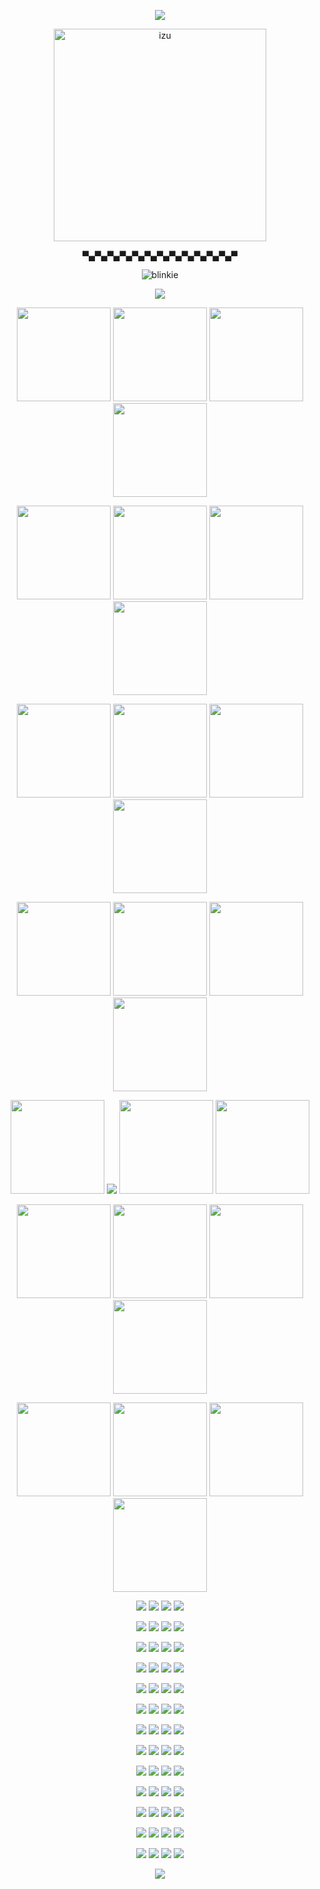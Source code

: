 <p align="center">
    <img width="" src="https://images-wixmp-ed30a86b8c4ca887773594c2.wixmp.com/f/9c3e2b5f-fd8a-4fab-9442-21db53a8af6b/d6ekdb0-e41eb85f-0870-4987-9a58-cc438907a0d0.png?token=eyJ0eXAiOiJKV1QiLCJhbGciOiJIUzI1NiJ9.eyJzdWIiOiJ1cm46YXBwOjdlMGQxODg5ODIyNjQzNzNhNWYwZDQxNWVhMGQyNmUwIiwiaXNzIjoidXJuOmFwcDo3ZTBkMTg4OTgyMjY0MzczYTVmMGQ0MTVlYTBkMjZlMCIsIm9iaiI6W1t7InBhdGgiOiJcL2ZcLzljM2UyYjVmLWZkOGEtNGZhYi05NDQyLTIxZGI1M2E4YWY2YlwvZDZla2RiMC1lNDFlYjg1Zi0wODcwLTQ5ODctOWE1OC1jYzQzODkwN2EwZDAucG5nIn1dXSwiYXVkIjpbInVybjpzZXJ2aWNlOmZpbGUuZG93bmxvYWQiXX0.l5jyaU5sDUd1oIe0GFwmcGtdJ-o3qldjRejYLUIYY1M">
</p>
<p align="center">
    <img width="340" src="https://images-wixmp-ed30a86b8c4ca887773594c2.wixmp.com/f/71fbb00b-be92-4757-8791-0aaae3cc055d/deg64ph-f155d651-3b00-41e2-94c1-778c30fe4e84.png?token=eyJ0eXAiOiJKV1QiLCJhbGciOiJIUzI1NiJ9.eyJzdWIiOiJ1cm46YXBwOjdlMGQxODg5ODIyNjQzNzNhNWYwZDQxNWVhMGQyNmUwIiwiaXNzIjoidXJuOmFwcDo3ZTBkMTg4OTgyMjY0MzczYTVmMGQ0MTVlYTBkMjZlMCIsIm9iaiI6W1t7InBhdGgiOiJcL2ZcLzcxZmJiMDBiLWJlOTItNDc1Ny04NzkxLTBhYWFlM2NjMDU1ZFwvZGVnNjRwaC1mMTU1ZDY1MS0zYjAwLTQxZTItOTRjMS03NzhjMzBmZTRlODQucG5nIn1dXSwiYXVkIjpbInVybjpzZXJ2aWNlOmZpbGUuZG93bmxvYWQiXX0.cenibuaHcnEn1QyqGCKR84BPrfkkSe-2Hr8Ylll-PYk" alt="izu">
</p>
<p align="center">
 ▀▄▀▄▀▄▀▄▀▄▀▄▀▄▀▄▀▄▀▄▀▄▀▄▀
 </p>
<p align="center">
    <img width="" src="https://images-wixmp-ed30a86b8c4ca887773594c2.wixmp.com/f/65c61b78-1886-4f6e-bf9d-c1e26cdde70a/dd9wyyd-cbad0978-c2ea-4f57-8eb9-9e3e4472ad6d.gif?token=eyJ0eXAiOiJKV1QiLCJhbGciOiJIUzI1NiJ9.eyJzdWIiOiJ1cm46YXBwOjdlMGQxODg5ODIyNjQzNzNhNWYwZDQxNWVhMGQyNmUwIiwiaXNzIjoidXJuOmFwcDo3ZTBkMTg4OTgyMjY0MzczYTVmMGQ0MTVlYTBkMjZlMCIsIm9iaiI6W1t7InBhdGgiOiJcL2ZcLzY1YzYxYjc4LTE4ODYtNGY2ZS1iZjlkLWMxZTI2Y2RkZTcwYVwvZGQ5d3l5ZC1jYmFkMDk3OC1jMmVhLTRmNTctOGViOS05ZTNlNDQ3MmFkNmQuZ2lmIn1dXSwiYXVkIjpbInVybjpzZXJ2aWNlOmZpbGUuZG93bmxvYWQiXX0.VXv0d1e0uRUfuZ0G2p5e-kV4TzasuQvAqr9vMHkrhOc" alt="blinkie">
</p>
<p align="center">
    <img width="" src="https://images-wixmp-ed30a86b8c4ca887773594c2.wixmp.com/f/453a0a7f-bdb5-4f8e-8c33-65eadea41b0b/dbhkko7-01ce5f4a-1231-4ea4-a2b4-1bcfb77c84ac.gif?token=eyJ0eXAiOiJKV1QiLCJhbGciOiJIUzI1NiJ9.eyJpc3MiOiJ1cm46YXBwOjdlMGQxODg5ODIyNjQzNzNhNWYwZDQxNWVhMGQyNmUwIiwic3ViIjoidXJuOmFwcDo3ZTBkMTg4OTgyMjY0MzczYTVmMGQ0MTVlYTBkMjZlMCIsImF1ZCI6WyJ1cm46c2VydmljZTpmaWxlLmRvd25sb2FkIl0sIm9iaiI6W1t7InBhdGgiOiIvZi80NTNhMGE3Zi1iZGI1LTRmOGUtOGMzMy02NWVhZGVhNDFiMGIvZGJoa2tvNy0wMWNlNWY0YS0xMjMxLTRlYTQtYTJiNC0xYmNmYjc3Yzg0YWMuZ2lmIn1dXX0.h8s_BbobvUVLDxtHsXGcDmLPBaPR3QQcNhmETPJqJqI">
</p>
<p align="center">
<img width="150" src="https://external-media.spacehey.net/media/sp9jZmMOHpU_lPbYtKg73ZverkW_TkA81k1iWMXEAOa0=/https://64.media.tumblr.com/b399b308630e261afdd0f489134618b4/0c467a53555948f8-4a/s250x400/f24ece03242a9c2e4924b734454ae5e7daf76589.gifv"> <img width="150" src="https://external-media.spacehey.net/media/s_hNQdqNnRwky5GiSjUVgjTQVIdCesT2tF1zxZ8Jrxc0=/https://64.media.tumblr.com/98ed22f6aa19c597f6008d80e949b73a/cc0a9c08ab221bbf-4c/s250x400/81b4c9a852c82f14d737b5ce20c258201ea5d8a4.gifv">
<img width="150" src="https://gifcity.carrd.co/assets/images/gallery23/d2798764.gif?v=26dffab5">
<img width="150" src="https://gifcity.carrd.co/assets/images/gallery23/95fa12b0.gif?v=26dffab5">
</p>
<p align="center">
<img width="150" src="https://gifcity.carrd.co/assets/images/gallery21/dd08a950.gif?v=26dffab5"> <img width="150" src="https://gifcity.carrd.co/assets/images/gallery190/01de4111.gif?v=26dffab5">
<img width="150" src="https://gifcity.carrd.co/assets/images/gallery14/9abd604f.gif?v=26dffab5">
<img width="150" src="https://gifcity.carrd.co/assets/images/gallery17/a4665e14.gif?v=26dffab5">
</p>
<p align="center">
<img width="150" src="https://gifcity.carrd.co/assets/images/gallery20/d9c6c78a.gif?v=26dffab5"> <img width="150" src="https://external-media.spacehey.net/media/swBNlD1_vNSBBNtxJC2ro11o_faFkeDvVSkBpbdbYnGs=/https://emocowboy.neocities.org/home/graphics/blinkies/killsyou.gif">
<img width="150" src="https://gifcity.carrd.co/assets/images/gallery20/c7e9a924.gif?v=26dffab5">
<img width="150" src="https://gifcity.carrd.co/assets/images/gallery14/a66d9c92.gif?v=26dffab5">
</p>
<p align="center">
<img width="150" src="https://gifcity.carrd.co/assets/images/gallery14/c82ccf24.gif?v=26dffab5"> <img width="150" src="https://gifcity.carrd.co/assets/images/gallery17/d7b4a95c.gif?v=26dffab5">
<img width="150" src="https://external-media.spacehey.net/media/s7wmSgyFrYgQEoAgHVoLu19fQVx9NlgPz29xq6cza-n4=/https://64.media.tumblr.com/6128568fbf501ab396beef09fb63d72b/1a51f3b586d6506c-23/s250x400/93815c32b3cdc0cbf546bbcc21e71313905ea916.gifv">
<img width="150" src="https://blinki.es/blinkies/animal/horses-make-me-smile.gif">
</p>
<p align="center">
<img width="150" src="https://collection.ju.mp/assets/images/gallery02/2fc6c9c3.gif?v=0236594d"> <img src="https://collection.ju.mp/assets/images/gallery09/7090ef99.gif?v=0236594d">
<img width="150" src="https://external-media.spacehey.net/media/sh94FJnksg1udVtGtv1ahKkCsygux7nLjVeNNt1t5aFI=/https://emocowboy.neocities.org/home/graphics/blinkies/poppunklover.gif">
<img width="150" src="https://media.tenor.com/MMNWAy_roJwAAAAM/lgbtqia-blinkie.gif">
</p>
<p align="center">
<img width="150" src="https://external-media.spacehey.net/media/saNRn_xCjCCHTW5zIDBvfEkj84ur1RyXQydR-hfGkiP0=/https://emocowboy.neocities.org/home/graphics/blinkies/dvdcrazy.gif"> <img width="150" src="https://gifcity.carrd.co/assets/images/gallery21/2edf8f81.gif?v=26dffab5">
<img width="150" src="https://external-media.spacehey.net/media/sSOfWl9jjwZChDIjspuhqTCa9RovQ00HklMzTBGyW8-4=/https://emocowboy.neocities.org/home/graphics/blinkies/antisocial.gif">
<img width="150" src="https://plasticdino.neocities.org/blinkie/bitten.gif">
</p>
<p align="center">
<img width="150" src="https://external-media.spacehey.net/media/sha2BRSGSV600NRn4N7I3mUtnjWnJ4kWpPnnuWQev5r8=/https://64.media.tumblr.com/f8ea906bb33a996fa1f05fa0f93cd081/d56c245a3d5af36d-3b/s640x960/c54308971930983a5c26529ba982205fe72d7b83.gifv"> <img width="150" src="https://external-media.spacehey.net/media/spgmlHuBggB0v3GNz3xkyE2rJXql471tVXiB1g_uE6O8=/https://64.media.tumblr.com/b2a7e557ede0152b4e3474c9e8a64258/0b03cbf48f56038c-d2/s250x400/b89cdc0d69112cca326e13b6c6e027ef8d547efa.gif">
<img width="150" src="https://adriansblinkiecollection.neocities.org/e31.gif">
<img width="150" src="https://adriansblinkiecollection.neocities.org/e12.gif">
</p>

<p align="center">
<img width="" src="https://images-wixmp-ed30a86b8c4ca887773594c2.wixmp.com/f/b79f1b32-da03-40e5-80de-10584aeb92f2/dbi0vut-ae2be18c-76af-43ea-b5e4-4360203a86f1.gif?token=eyJ0eXAiOiJKV1QiLCJhbGciOiJIUzI1NiJ9.eyJzdWIiOiJ1cm46YXBwOjdlMGQxODg5ODIyNjQzNzNhNWYwZDQxNWVhMGQyNmUwIiwiaXNzIjoidXJuOmFwcDo3ZTBkMTg4OTgyMjY0MzczYTVmMGQ0MTVlYTBkMjZlMCIsIm9iaiI6W1t7InBhdGgiOiJcL2ZcL2I3OWYxYjMyLWRhMDMtNDBlNS04MGRlLTEwNTg0YWViOTJmMlwvZGJpMHZ1dC1hZTJiZTE4Yy03NmFmLTQzZWEtYjVlNC00MzYwMjAzYTg2ZjEuZ2lmIn1dXSwiYXVkIjpbInVybjpzZXJ2aWNlOmZpbGUuZG93bmxvYWQiXX0.KsiRmBnnTts5aL1inmLrcF1wkrHVxtRCQ2d777Qg4L0"> <img width="" src="https://images-wixmp-ed30a86b8c4ca887773594c2.wixmp.com/f/98872525-de9f-48a2-a612-1d805a3b78f3/dbs77ta-6956a83b-bdb7-4b3a-8409-da7a4665590d.gif?token=eyJ0eXAiOiJKV1QiLCJhbGciOiJIUzI1NiJ9.eyJzdWIiOiJ1cm46YXBwOjdlMGQxODg5ODIyNjQzNzNhNWYwZDQxNWVhMGQyNmUwIiwiaXNzIjoidXJuOmFwcDo3ZTBkMTg4OTgyMjY0MzczYTVmMGQ0MTVlYTBkMjZlMCIsIm9iaiI6W1t7InBhdGgiOiJcL2ZcLzk4ODcyNTI1LWRlOWYtNDhhMi1hNjEyLTFkODA1YTNiNzhmM1wvZGJzNzd0YS02OTU2YTgzYi1iZGI3LTRiM2EtODQwOS1kYTdhNDY2NTU5MGQuZ2lmIn1dXSwiYXVkIjpbInVybjpzZXJ2aWNlOmZpbGUuZG93bmxvYWQiXX0.0t9E_KMKr9PNY5Fg2dBF8A5bnnbg0XLvljsmbdOPsW8">
<img width="" src="https://images-wixmp-ed30a86b8c4ca887773594c2.wixmp.com/f/10642ee4-cd9a-47d8-ac83-d2a0f3c15882/dalkd19-9dcd95b7-785f-42eb-8822-080ad62eaa9d.gif?token=eyJ0eXAiOiJKV1QiLCJhbGciOiJIUzI1NiJ9.eyJzdWIiOiJ1cm46YXBwOjdlMGQxODg5ODIyNjQzNzNhNWYwZDQxNWVhMGQyNmUwIiwiaXNzIjoidXJuOmFwcDo3ZTBkMTg4OTgyMjY0MzczYTVmMGQ0MTVlYTBkMjZlMCIsIm9iaiI6W1t7InBhdGgiOiJcL2ZcLzEwNjQyZWU0LWNkOWEtNDdkOC1hYzgzLWQyYTBmM2MxNTg4MlwvZGFsa2QxOS05ZGNkOTViNy03ODVmLTQyZWItODgyMi0wODBhZDYyZWFhOWQuZ2lmIn1dXSwiYXVkIjpbInVybjpzZXJ2aWNlOmZpbGUuZG93bmxvYWQiXX0.5g0ny56TArS5eaTcc-PLG7cNwdcbdHBMF65b9DZxDtI">
<img width="" src="https://images-wixmp-ed30a86b8c4ca887773594c2.wixmp.com/f/c8268b29-51ba-484f-a0c6-4e35e8837eb0/dceyhny-f9d40134-799b-4783-9298-3692e296d989.gif?token=eyJ0eXAiOiJKV1QiLCJhbGciOiJIUzI1NiJ9.eyJzdWIiOiJ1cm46YXBwOjdlMGQxODg5ODIyNjQzNzNhNWYwZDQxNWVhMGQyNmUwIiwiaXNzIjoidXJuOmFwcDo3ZTBkMTg4OTgyMjY0MzczYTVmMGQ0MTVlYTBkMjZlMCIsIm9iaiI6W1t7InBhdGgiOiJcL2ZcL2M4MjY4YjI5LTUxYmEtNDg0Zi1hMGM2LTRlMzVlODgzN2ViMFwvZGNleWhueS1mOWQ0MDEzNC03OTliLTQ3ODMtOTI5OC0zNjkyZTI5NmQ5ODkuZ2lmIn1dXSwiYXVkIjpbInVybjpzZXJ2aWNlOmZpbGUuZG93bmxvYWQiXX0.xQa4WJ2By4T7ut-7M8xfRh3ucv-dsKVOz_oZoLNjJDo">
</p>
<p align="center">
<img width="" src="https://images-wixmp-ed30a86b8c4ca887773594c2.wixmp.com/f/7c3556f3-fba5-4b16-a763-0f5de4089709/d7vvdxg-b2c449cd-8847-4dd2-8a25-ec4d1451f512.gif?token=eyJ0eXAiOiJKV1QiLCJhbGciOiJIUzI1NiJ9.eyJzdWIiOiJ1cm46YXBwOjdlMGQxODg5ODIyNjQzNzNhNWYwZDQxNWVhMGQyNmUwIiwiaXNzIjoidXJuOmFwcDo3ZTBkMTg4OTgyMjY0MzczYTVmMGQ0MTVlYTBkMjZlMCIsIm9iaiI6W1t7InBhdGgiOiJcL2ZcLzdjMzU1NmYzLWZiYTUtNGIxNi1hNzYzLTBmNWRlNDA4OTcwOVwvZDd2dmR4Zy1iMmM0NDljZC04ODQ3LTRkZDItOGEyNS1lYzRkMTQ1MWY1MTIuZ2lmIn1dXSwiYXVkIjpbInVybjpzZXJ2aWNlOmZpbGUuZG93bmxvYWQiXX0.gwSkiC9ShTZxe4OY3_5upg--7jGBBIkBBkz8ErcJggA"> <img width="" src="https://external-media.spacehey.net/media/sKHL-t8DWA0gTo9fO_qO_82mINF4EVyCO_pUU3qdm9QM=/https://64.media.tumblr.com/64560c5775aac823eee67b66f4095dc3/11991265bf6769a9-af/s100x200/c21651b263e1480da0e9b92cd01cf1eca2e033ca.gifv">
<img width="" src="https://images-wixmp-ed30a86b8c4ca887773594c2.wixmp.com/f/aa4abaab-106d-4578-b5a3-71095a9463da/d2q4tka-1811dbeb-3986-42c9-8244-acaf735d7b50.gif?token=eyJ0eXAiOiJKV1QiLCJhbGciOiJIUzI1NiJ9.eyJzdWIiOiJ1cm46YXBwOjdlMGQxODg5ODIyNjQzNzNhNWYwZDQxNWVhMGQyNmUwIiwiaXNzIjoidXJuOmFwcDo3ZTBkMTg4OTgyMjY0MzczYTVmMGQ0MTVlYTBkMjZlMCIsIm9iaiI6W1t7InBhdGgiOiJcL2ZcL2FhNGFiYWFiLTEwNmQtNDU3OC1iNWEzLTcxMDk1YTk0NjNkYVwvZDJxNHRrYS0xODExZGJlYi0zOTg2LTQyYzktODI0NC1hY2FmNzM1ZDdiNTAuZ2lmIn1dXSwiYXVkIjpbInVybjpzZXJ2aWNlOmZpbGUuZG93bmxvYWQiXX0.nR40q62s_qjKl4p1GAQmfkEl7hBRO_YYQzCaH8UbMQI">
<img width="" src="https://images-wixmp-ed30a86b8c4ca887773594c2.wixmp.com/f/bea6eabd-2cc8-418e-80ff-b9220ac57444/dfkc3ej-454d9f74-f5f5-4b0a-b285-172f55214358.gif?token=eyJ0eXAiOiJKV1QiLCJhbGciOiJIUzI1NiJ9.eyJzdWIiOiJ1cm46YXBwOjdlMGQxODg5ODIyNjQzNzNhNWYwZDQxNWVhMGQyNmUwIiwiaXNzIjoidXJuOmFwcDo3ZTBkMTg4OTgyMjY0MzczYTVmMGQ0MTVlYTBkMjZlMCIsIm9iaiI6W1t7InBhdGgiOiJcL2ZcL2JlYTZlYWJkLTJjYzgtNDE4ZS04MGZmLWI5MjIwYWM1NzQ0NFwvZGZrYzNlai00NTRkOWY3NC1mNWY1LTRiMGEtYjI4NS0xNzJmNTUyMTQzNTguZ2lmIn1dXSwiYXVkIjpbInVybjpzZXJ2aWNlOmZpbGUuZG93bmxvYWQiXX0.Lu_MroLYLoqE120a6XLMVlwocFE5JdRBdWvvcdMLFv8">
</p>
<p align="center">
<img width="" src="https://images-wixmp-ed30a86b8c4ca887773594c2.wixmp.com/f/a2e27211-7f97-43cf-ae6a-85c43407ed07/d429vjr-4f693cf4-c100-4bb2-9d16-fd1f118cfdbd.png?token=eyJ0eXAiOiJKV1QiLCJhbGciOiJIUzI1NiJ9.eyJzdWIiOiJ1cm46YXBwOjdlMGQxODg5ODIyNjQzNzNhNWYwZDQxNWVhMGQyNmUwIiwiaXNzIjoidXJuOmFwcDo3ZTBkMTg4OTgyMjY0MzczYTVmMGQ0MTVlYTBkMjZlMCIsIm9iaiI6W1t7InBhdGgiOiJcL2ZcL2EyZTI3MjExLTdmOTctNDNjZi1hZTZhLTg1YzQzNDA3ZWQwN1wvZDQyOXZqci00ZjY5M2NmNC1jMTAwLTRiYjItOWQxNi1mZDFmMTE4Y2ZkYmQucG5nIn1dXSwiYXVkIjpbInVybjpzZXJ2aWNlOmZpbGUuZG93bmxvYWQiXX0.9POn1MyEAzzuo058QEIPlRFNMz0LXhFOgmEwv1VUIbY"> <img width="" src="https://external-media.spacehey.net/media/sS4U-rwv6TeWap33jETPwj65dVRdxTnK91M3euLKs4Jw=/https://64.media.tumblr.com/35d0a6fd8dc041d0eb175a5a9158a54d/f507668980126f4a-93/s100x200/26ee6ec5b0da5299baa3b2263066a86049e8db89.pnj">
<img width="" src="https://images-wixmp-ed30a86b8c4ca887773594c2.wixmp.com/f/23be11ba-fbce-4fc6-8af0-c8fbd7b3cebf/d35z2uw-a596d99b-89ff-4cee-a13e-25784c0832a9.png?token=eyJ0eXAiOiJKV1QiLCJhbGciOiJIUzI1NiJ9.eyJzdWIiOiJ1cm46YXBwOjdlMGQxODg5ODIyNjQzNzNhNWYwZDQxNWVhMGQyNmUwIiwiaXNzIjoidXJuOmFwcDo3ZTBkMTg4OTgyMjY0MzczYTVmMGQ0MTVlYTBkMjZlMCIsIm9iaiI6W1t7InBhdGgiOiJcL2ZcLzIzYmUxMWJhLWZiY2UtNGZjNi04YWYwLWM4ZmJkN2IzY2ViZlwvZDM1ejJ1dy1hNTk2ZDk5Yi04OWZmLTRjZWUtYTEzZS0yNTc4NGMwODMyYTkucG5nIn1dXSwiYXVkIjpbInVybjpzZXJ2aWNlOmZpbGUuZG93bmxvYWQiXX0.ozGhO14-LYQJNvTBaMPfJ_Ig245K571CpA_7PsgoTM0">
<img width="" src="https://images-wixmp-ed30a86b8c4ca887773594c2.wixmp.com/f/86ab692e-1ece-4de1-9f61-29468dc6b2d0/d5obtiv-6c7dd52b-fb96-4237-89fc-a914ae12ffcc.png/v1/fill/w_101,h_57,q_80,strp/south_park_stick_of_truth_stamp_by_sh0ki_d5obtiv-fullview.jpg?token=eyJ0eXAiOiJKV1QiLCJhbGciOiJIUzI1NiJ9.eyJzdWIiOiJ1cm46YXBwOjdlMGQxODg5ODIyNjQzNzNhNWYwZDQxNWVhMGQyNmUwIiwiaXNzIjoidXJuOmFwcDo3ZTBkMTg4OTgyMjY0MzczYTVmMGQ0MTVlYTBkMjZlMCIsIm9iaiI6W1t7ImhlaWdodCI6Ijw9NTciLCJwYXRoIjoiXC9mXC84NmFiNjkyZS0xZWNlLTRkZTEtOWY2MS0yOTQ2OGRjNmIyZDBcL2Q1b2J0aXYtNmM3ZGQ1MmItZmI5Ni00MjM3LTg5ZmMtYTkxNGFlMTJmZmNjLnBuZyIsIndpZHRoIjoiPD0xMDEifV1dLCJhdWQiOlsidXJuOnNlcnZpY2U6aW1hZ2Uub3BlcmF0aW9ucyJdfQ.pJrRYwNPQFpRWYua3ac3bSJvlEelhK1EJ86hwoNhZvw">
</p>
<p align="center">
<img width="" src="https://images-wixmp-ed30a86b8c4ca887773594c2.wixmp.com/f/dfb7607f-ce5e-425b-adc6-7e525bde6824/dcql3pf-2a74e322-7078-4f48-b7ea-a2733d921267.gif?token=eyJ0eXAiOiJKV1QiLCJhbGciOiJIUzI1NiJ9.eyJzdWIiOiJ1cm46YXBwOjdlMGQxODg5ODIyNjQzNzNhNWYwZDQxNWVhMGQyNmUwIiwiaXNzIjoidXJuOmFwcDo3ZTBkMTg4OTgyMjY0MzczYTVmMGQ0MTVlYTBkMjZlMCIsIm9iaiI6W1t7InBhdGgiOiJcL2ZcL2RmYjc2MDdmLWNlNWUtNDI1Yi1hZGM2LTdlNTI1YmRlNjgyNFwvZGNxbDNwZi0yYTc0ZTMyMi03MDc4LTRmNDgtYjdlYS1hMjczM2Q5MjEyNjcuZ2lmIn1dXSwiYXVkIjpbInVybjpzZXJ2aWNlOmZpbGUuZG93bmxvYWQiXX0.Crqw2wdvgeYPIowFs9AkL2tI5ax95i1lP7FqnI1D4Wo"> <img width="" src="https://images-wixmp-ed30a86b8c4ca887773594c2.wixmp.com/f/739c463a-177c-4dcb-beb4-77e6e50d29ef/ddg4vv0-2cf8cdf5-a577-4714-aa6c-15aff0cad184.png/v1/fill/w_99,h_57,q_80,strp/the_isle_love_stamp_by_dionette_ddg4vv0-fullview.jpg?token=eyJ0eXAiOiJKV1QiLCJhbGciOiJIUzI1NiJ9.eyJzdWIiOiJ1cm46YXBwOjdlMGQxODg5ODIyNjQzNzNhNWYwZDQxNWVhMGQyNmUwIiwiaXNzIjoidXJuOmFwcDo3ZTBkMTg4OTgyMjY0MzczYTVmMGQ0MTVlYTBkMjZlMCIsIm9iaiI6W1t7ImhlaWdodCI6Ijw9NTciLCJwYXRoIjoiXC9mXC83MzljNDYzYS0xNzdjLTRkY2ItYmViNC03N2U2ZTUwZDI5ZWZcL2RkZzR2djAtMmNmOGNkZjUtYTU3Ny00NzE0LWFhNmMtMTVhZmYwY2FkMTg0LnBuZyIsIndpZHRoIjoiPD05OSJ9XV0sImF1ZCI6WyJ1cm46c2VydmljZTppbWFnZS5vcGVyYXRpb25zIl19.17bPwbtyFRC9sVE_Z0hx-Tl1UwUSee6xY0eK0Wb-dAk">
<img width="" src="https://images-wixmp-ed30a86b8c4ca887773594c2.wixmp.com/f/16c85c5d-5e0c-4930-a3af-a015ce6d2dcc/dd1v83r-575259a7-7f44-4a2b-b925-fefab9650df9.png?token=eyJ0eXAiOiJKV1QiLCJhbGciOiJIUzI1NiJ9.eyJzdWIiOiJ1cm46YXBwOjdlMGQxODg5ODIyNjQzNzNhNWYwZDQxNWVhMGQyNmUwIiwiaXNzIjoidXJuOmFwcDo3ZTBkMTg4OTgyMjY0MzczYTVmMGQ0MTVlYTBkMjZlMCIsIm9iaiI6W1t7InBhdGgiOiJcL2ZcLzE2Yzg1YzVkLTVlMGMtNDkzMC1hM2FmLWEwMTVjZTZkMmRjY1wvZGQxdjgzci01NzUyNTlhNy03ZjQ0LTRhMmItYjkyNS1mZWZhYjk2NTBkZjkucG5nIn1dXSwiYXVkIjpbInVybjpzZXJ2aWNlOmZpbGUuZG93bmxvYWQiXX0.Cc9d__NfEB-Yigd6DYv6g4fa1XcTz6VFAxuZjZDnENM">
<img width="" src="https://images-wixmp-ed30a86b8c4ca887773594c2.wixmp.com/f/8467d703-a4ec-46f5-b912-547dcc1098e4/d81j9pv-fea765e0-a402-405c-afe0-68d656b2f8e8.gif?token=eyJ0eXAiOiJKV1QiLCJhbGciOiJIUzI1NiJ9.eyJzdWIiOiJ1cm46YXBwOjdlMGQxODg5ODIyNjQzNzNhNWYwZDQxNWVhMGQyNmUwIiwiaXNzIjoidXJuOmFwcDo3ZTBkMTg4OTgyMjY0MzczYTVmMGQ0MTVlYTBkMjZlMCIsIm9iaiI6W1t7InBhdGgiOiJcL2ZcLzg0NjdkNzAzLWE0ZWMtNDZmNS1iOTEyLTU0N2RjYzEwOThlNFwvZDgxajlwdi1mZWE3NjVlMC1hNDAyLTQwNWMtYWZlMC02OGQ2NTZiMmY4ZTguZ2lmIn1dXSwiYXVkIjpbInVybjpzZXJ2aWNlOmZpbGUuZG93bmxvYWQiXX0.37hgiKOuasH2qXa0XXhhORpVAOeYJqd3GXxMoQz1_Pg">
</p>
<p align="center">
<img width="" src="https://external-media.spacehey.net/media/s323DtKr5sNL2RgpsZ8x5KeqyCMABndhsCvlnkbkChNg=/https://images-wixmp-ed30a86b8c4ca887773594c2.wixmp.com/f/e0b22fa2-60af-40df-ad63-751d66b97a8a/d9mygjd-dc6d8eb7-bc76-4f7e-a5c5-cbba5d09fab8.gif?token=eyJ0eXAiOiJKV1QiLCJhbGciOiJIUzI1NiJ9.eyJzdWIiOiJ1cm46YXBwOjdlMGQxODg5ODIyNjQzNzNhNWYwZDQxNWVhMGQyNmUwIiwiaXNzIjoidXJuOmFwcDo3ZTBkMTg4OTgyMjY0MzczYTVmMGQ0MTVlYTBkMjZlMCIsIm9iaiI6W1t7InBhdGgiOiJcL2ZcL2UwYjIyZmEyLTYwYWYtNDBkZi1hZDYzLTc1MWQ2NmI5N2E4YVwvZDlteWdqZC1kYzZkOGViNy1iYzc2LTRmN2UtYTVjNS1jYmJhNWQwOWZhYjguZ2lmIn1dXSwiYXVkIjpbInVybjpzZXJ2aWNlOmZpbGUuZG93bmxvYWQiXX0.rtFh3WfyOPaJki2kRGC85l_kFSHoNGnIld-SCWunXk4"> <img width="" src="https://images-wixmp-ed30a86b8c4ca887773594c2.wixmp.com/f/0244bae0-1632-4497-ab6f-7b93b6261430/d9vyw4l-8def6065-2f4d-4635-8c94-630ac74f8d36.png?token=eyJ0eXAiOiJKV1QiLCJhbGciOiJIUzI1NiJ9.eyJzdWIiOiJ1cm46YXBwOjdlMGQxODg5ODIyNjQzNzNhNWYwZDQxNWVhMGQyNmUwIiwiaXNzIjoidXJuOmFwcDo3ZTBkMTg4OTgyMjY0MzczYTVmMGQ0MTVlYTBkMjZlMCIsIm9iaiI6W1t7InBhdGgiOiJcL2ZcLzAyNDRiYWUwLTE2MzItNDQ5Ny1hYjZmLTdiOTNiNjI2MTQzMFwvZDl2eXc0bC04ZGVmNjA2NS0yZjRkLTQ2MzUtOGM5NC02MzBhYzc0ZjhkMzYucG5nIn1dXSwiYXVkIjpbInVybjpzZXJ2aWNlOmZpbGUuZG93bmxvYWQiXX0._D8TpYFhX3fKkyHzzUIZ0xtztr9B55Z-FC90GpNWUsQ">
<img width="" src="https://images-wixmp-ed30a86b8c4ca887773594c2.wixmp.com/f/b6b32f43-2068-4c1e-b997-af16d761296e/d9g7d71-03d158c2-c3d5-4b00-a90e-dd0ee6772ca5.gif?token=eyJ0eXAiOiJKV1QiLCJhbGciOiJIUzI1NiJ9.eyJzdWIiOiJ1cm46YXBwOjdlMGQxODg5ODIyNjQzNzNhNWYwZDQxNWVhMGQyNmUwIiwiaXNzIjoidXJuOmFwcDo3ZTBkMTg4OTgyMjY0MzczYTVmMGQ0MTVlYTBkMjZlMCIsIm9iaiI6W1t7InBhdGgiOiJcL2ZcL2I2YjMyZjQzLTIwNjgtNGMxZS1iOTk3LWFmMTZkNzYxMjk2ZVwvZDlnN2Q3MS0wM2QxNThjMi1jM2Q1LTRiMDAtYTkwZS1kZDBlZTY3NzJjYTUuZ2lmIn1dXSwiYXVkIjpbInVybjpzZXJ2aWNlOmZpbGUuZG93bmxvYWQiXX0.RQib0AS7J1jeNTN5k19KTbp501wBpUu1cTcBtUZCiPs">
<img width="" src="https://external-media.spacehey.net/media/sg2jeEHL0KRxa85FVMEgjyDcogFC4tc0MOQPwmhpFVhs=/https://64.media.tumblr.com/c52d4b22298cec6564e1cc32df558329/af8ec39b7203d313-d5/s100x200/a30e63f982c7cff01a17ddcd143a0c62d4bebb87.gifv">
</p>
<p align="center">
<img width="" src="https://external-media.spacehey.net/media/s7uE0xAKgxG4IgFrvD7XmATzJpICFOGj7OUeMOHspwec=/https://64.media.tumblr.com/681873f6163bb248ee6078b312a6f13e/3017cecd1b121b5d-f6/s100x200/4732a47e43729a735cc363856e4e7a11266d165d.gifv"> <img width="" src="https://external-media.spacehey.net/media/sNKpY4uEZM3AbichYXyEGxbT2og-SlNrCZglM6IQ1yvY=/https://images-wixmp-ed30a86b8c4ca887773594c2.wixmp.com/f/e79415c0-a34f-4c80-9308-18507a006b0d/d6f63dl-a61808af-f989-4b08-a2b9-4168d9b80bdc.gif?token=eyJ0eXAiOiJKV1QiLCJhbGciOiJIUzI1NiJ9.eyJzdWIiOiJ1cm46YXBwOjdlMGQxODg5ODIyNjQzNzNhNWYwZDQxNWVhMGQyNmUwIiwiaXNzIjoidXJuOmFwcDo3ZTBkMTg4OTgyMjY0MzczYTVmMGQ0MTVlYTBkMjZlMCIsIm9iaiI6W1t7InBhdGgiOiJcL2ZcL2U3OTQxNWMwLWEzNGYtNGM4MC05MzA4LTE4NTA3YTAwNmIwZFwvZDZmNjNkbC1hNjE4MDhhZi1mOTg5LTRiMDgtYTJiOS00MTY4ZDliODBiZGMuZ2lmIn1dXSwiYXVkIjpbInVybjpzZXJ2aWNlOmZpbGUuZG93bmxvYWQiXX0.ikB8Vpk5B67lrAho4bjlGrUFZuOY-HdEt1xFA9pD6HU">
<img width="" src="https://external-media.spacehey.net/media/sDZtygCMRguj25HILpHFg50k6cMEZv7rkR6i8aV4bUY0=/https://64.media.tumblr.com/4173b08bf298524e8118556b923d92b0/3017cecd1b121b5d-a4/s100x200/c80a9ab8bb8e27c43566151e20588708b60d9169.gifv">
<img width="" src="https://external-media.spacehey.net/media/sroIGs39zui9NcrtPuBAQNz5fBVgnTyjTDkVBoaWKwH0=/https://64.media.tumblr.com/0360d02830d7026f156cbf8573875d25/3017cecd1b121b5d-37/s100x200/93b24570395007741dabe378e94aa76e983f4bb9.gifv">
</p>
<p align="center">
<img width="" src="https://external-media.spacehey.net/media/sZRzaw119OjE_mp7j2j0zdcKu2zC_eLV9WQPoBGkUzW0=/https://images-wixmp-ed30a86b8c4ca887773594c2.wixmp.com/f/b085cd7e-97b7-482f-953b-4a3fd655abff/d9cxl1e-a3453229-c4aa-4c1e-a397-b70734f1cf01.gif?token=eyJ0eXAiOiJKV1QiLCJhbGciOiJIUzI1NiJ9.eyJzdWIiOiJ1cm46YXBwOjdlMGQxODg5ODIyNjQzNzNhNWYwZDQxNWVhMGQyNmUwIiwiaXNzIjoidXJuOmFwcDo3ZTBkMTg4OTgyMjY0MzczYTVmMGQ0MTVlYTBkMjZlMCIsIm9iaiI6W1t7InBhdGgiOiJcL2ZcL2IwODVjZDdlLTk3YjctNDgyZi05NTNiLTRhM2ZkNjU1YWJmZlwvZDljeGwxZS1hMzQ1MzIyOS1jNGFhLTRjMWUtYTM5Ny1iNzA3MzRmMWNmMDEuZ2lmIn1dXSwiYXVkIjpbInVybjpzZXJ2aWNlOmZpbGUuZG93bmxvYWQiXX0.tJkqe3QSBWfeULJy6H9Es4586GILSU6FvVFvYC3e8YM"> <img width="" src="https://external-media.spacehey.net/media/saOgTCe0lo1YqF2FVkduc42XExQoeNJtj7aCU5ajETZQ=/https://images-wixmp-ed30a86b8c4ca887773594c2.wixmp.com/f/cae89c69-5ef3-4223-9224-500e3bd3867c/d9cnzgr-d6b5fb85-281d-4395-815b-7aa88bc61d42.png/v1/fill/w_99,h_56/anti_humanized_bill_cipher_by_sweetie_pinkie_d9cnzgr-fullview.png?token=eyJ0eXAiOiJKV1QiLCJhbGciOiJIUzI1NiJ9.eyJzdWIiOiJ1cm46YXBwOjdlMGQxODg5ODIyNjQzNzNhNWYwZDQxNWVhMGQyNmUwIiwiaXNzIjoidXJuOmFwcDo3ZTBkMTg4OTgyMjY0MzczYTVmMGQ0MTVlYTBkMjZlMCIsIm9iaiI6W1t7ImhlaWdodCI6Ijw9NTYiLCJwYXRoIjoiXC9mXC9jYWU4OWM2OS01ZWYzLTQyMjMtOTIyNC01MDBlM2JkMzg2N2NcL2Q5Y256Z3ItZDZiNWZiODUtMjgxZC00Mzk1LTgxNWItN2FhODhiYzYxZDQyLnBuZyIsIndpZHRoIjoiPD05OSJ9XV0sImF1ZCI6WyJ1cm46c2VydmljZTppbWFnZS5vcGVyYXRpb25zIl19.saK2b_86njUgbRccQpxQas9V_OsA8dodCQYEVwy-ZEo">
<img width="" src="https://external-media.spacehey.net/media/snhHAavx6Nyp5ZjL0KALsXUpUcWBhsOJFoBY86YIFWu8=/https://images-wixmp-ed30a86b8c4ca887773594c2.wixmp.com/f/823ae485-290d-4433-9188-10b70ec50f1f/d8eys2n-ca72abbf-46fd-4570-b360-7dd67c187b25.png/v1/fill/w_99,h_56/bill_cipher_stamp_by_stormeater_d8eys2n-fullview.png?token=eyJ0eXAiOiJKV1QiLCJhbGciOiJIUzI1NiJ9.eyJzdWIiOiJ1cm46YXBwOjdlMGQxODg5ODIyNjQzNzNhNWYwZDQxNWVhMGQyNmUwIiwiaXNzIjoidXJuOmFwcDo3ZTBkMTg4OTgyMjY0MzczYTVmMGQ0MTVlYTBkMjZlMCIsIm9iaiI6W1t7ImhlaWdodCI6Ijw9NTYiLCJwYXRoIjoiXC9mXC84MjNhZTQ4NS0yOTBkLTQ0MzMtOTE4OC0xMGI3MGVjNTBmMWZcL2Q4ZXlzMm4tY2E3MmFiYmYtNDZmZC00NTcwLWIzNjAtN2RkNjdjMTg3YjI1LnBuZyIsIndpZHRoIjoiPD05OSJ9XV0sImF1ZCI6WyJ1cm46c2VydmljZTppbWFnZS5vcGVyYXRpb25zIl19.j0TF85z-r44ShGBiF_FuXQwCAQia4mS2xedaxYKEYWo">
<img width="" src="https://external-media.spacehey.net/media/sZsQwL_LW5-kok8J2rQPTiL9Zt5h8UUTCWbGpmDEl2AA=/https://images-wixmp-ed30a86b8c4ca887773594c2.wixmp.com/f/85dc5751-5725-457a-8a67-0919190a6b91/dcjc5wf-e546a84c-fd75-4e4e-88a8-5552c8e0a570.gif?token=eyJ0eXAiOiJKV1QiLCJhbGciOiJIUzI1NiJ9.eyJzdWIiOiJ1cm46YXBwOjdlMGQxODg5ODIyNjQzNzNhNWYwZDQxNWVhMGQyNmUwIiwiaXNzIjoidXJuOmFwcDo3ZTBkMTg4OTgyMjY0MzczYTVmMGQ0MTVlYTBkMjZlMCIsIm9iaiI6W1t7InBhdGgiOiJcL2ZcLzg1ZGM1NzUxLTU3MjUtNDU3YS04YTY3LTA5MTkxOTBhNmI5MVwvZGNqYzV3Zi1lNTQ2YTg0Yy1mZDc1LTRlNGUtODhhOC01NTUyYzhlMGE1NzAuZ2lmIn1dXSwiYXVkIjpbInVybjpzZXJ2aWNlOmZpbGUuZG93bmxvYWQiXX0.130qgc0m966sUpBk2PZy5i_Xr8vPOjaxCHA0hJQ7goo">
</p>
<p align="center">
<img width="" src="https://images-wixmp-ed30a86b8c4ca887773594c2.wixmp.com/f/8e86933a-0df3-4a83-9120-d8243957b617/d6zv3ar-2c3b53c5-2962-457d-aeb1-bb3a2ef0687a.gif?token=eyJ0eXAiOiJKV1QiLCJhbGciOiJIUzI1NiJ9.eyJzdWIiOiJ1cm46YXBwOjdlMGQxODg5ODIyNjQzNzNhNWYwZDQxNWVhMGQyNmUwIiwiaXNzIjoidXJuOmFwcDo3ZTBkMTg4OTgyMjY0MzczYTVmMGQ0MTVlYTBkMjZlMCIsIm9iaiI6W1t7InBhdGgiOiJcL2ZcLzhlODY5MzNhLTBkZjMtNGE4My05MTIwLWQ4MjQzOTU3YjYxN1wvZDZ6djNhci0yYzNiNTNjNS0yOTYyLTQ1N2QtYWViMS1iYjNhMmVmMDY4N2EuZ2lmIn1dXSwiYXVkIjpbInVybjpzZXJ2aWNlOmZpbGUuZG93bmxvYWQiXX0.Zt0Gz-9rpwhHfBhkSaYmI4aJ1yZ7pr8dr-zzDbWQ_GA"> <img width="" src="https://images-wixmp-ed30a86b8c4ca887773594c2.wixmp.com/f/8e86933a-0df3-4a83-9120-d8243957b617/d7pdma4-5c2367c2-c763-42f4-8055-508a2040a7b0.gif?token=eyJ0eXAiOiJKV1QiLCJhbGciOiJIUzI1NiJ9.eyJzdWIiOiJ1cm46YXBwOjdlMGQxODg5ODIyNjQzNzNhNWYwZDQxNWVhMGQyNmUwIiwiaXNzIjoidXJuOmFwcDo3ZTBkMTg4OTgyMjY0MzczYTVmMGQ0MTVlYTBkMjZlMCIsIm9iaiI6W1t7InBhdGgiOiJcL2ZcLzhlODY5MzNhLTBkZjMtNGE4My05MTIwLWQ4MjQzOTU3YjYxN1wvZDdwZG1hNC01YzIzNjdjMi1jNzYzLTQyZjQtODA1NS01MDhhMjA0MGE3YjAuZ2lmIn1dXSwiYXVkIjpbInVybjpzZXJ2aWNlOmZpbGUuZG93bmxvYWQiXX0.ujdY_6U39VXplShLNf9xvKzV1u9b7RYXGajdAzMqHfU">
<img width="" src="https://images-wixmp-ed30a86b8c4ca887773594c2.wixmp.com/f/6186d12d-e3d1-4c2e-bbc6-3555bae24378/d7pn27e-a466426e-d11f-471b-9182-9db7a0864fe7.gif?token=eyJ0eXAiOiJKV1QiLCJhbGciOiJIUzI1NiJ9.eyJzdWIiOiJ1cm46YXBwOjdlMGQxODg5ODIyNjQzNzNhNWYwZDQxNWVhMGQyNmUwIiwiaXNzIjoidXJuOmFwcDo3ZTBkMTg4OTgyMjY0MzczYTVmMGQ0MTVlYTBkMjZlMCIsIm9iaiI6W1t7InBhdGgiOiJcL2ZcLzYxODZkMTJkLWUzZDEtNGMyZS1iYmM2LTM1NTViYWUyNDM3OFwvZDdwbjI3ZS1hNDY2NDI2ZS1kMTFmLTQ3MWItOTE4Mi05ZGI3YTA4NjRmZTcuZ2lmIn1dXSwiYXVkIjpbInVybjpzZXJ2aWNlOmZpbGUuZG93bmxvYWQiXX0.9ubaYHDmbWqyoTbk2IBrSsTGdOZc3zUbIukiFZ_DkuE">
<img width="" src="https://external-media.spacehey.net/media/sl-HmUWCpi7QyvyeMbWeRZsTtJMhmVEG_M179dOmZmBA=/https://images-wixmp-ed30a86b8c4ca887773594c2.wixmp.com/f/6186d12d-e3d1-4c2e-bbc6-3555bae24378/d7pi045-83d3f8de-5aa9-47bd-8a73-f2d296ef5c45.gif?token=eyJ0eXAiOiJKV1QiLCJhbGciOiJIUzI1NiJ9.eyJzdWIiOiJ1cm46YXBwOjdlMGQxODg5ODIyNjQzNzNhNWYwZDQxNWVhMGQyNmUwIiwiaXNzIjoidXJuOmFwcDo3ZTBkMTg4OTgyMjY0MzczYTVmMGQ0MTVlYTBkMjZlMCIsIm9iaiI6W1t7InBhdGgiOiJcL2ZcLzYxODZkMTJkLWUzZDEtNGMyZS1iYmM2LTM1NTViYWUyNDM3OFwvZDdwaTA0NS04M2QzZjhkZS01YWE5LTQ3YmQtOGE3My1mMmQyOTZlZjVjNDUuZ2lmIn1dXSwiYXVkIjpbInVybjpzZXJ2aWNlOmZpbGUuZG93bmxvYWQiXX0.Uo7phK52WkxsQpLoE5nBXklgAnMa2JrlOnweW1zUI7I">
</p>
<p align="center">
<img width="" src="https://images-wixmp-ed30a86b8c4ca887773594c2.wixmp.com/f/6186d12d-e3d1-4c2e-bbc6-3555bae24378/d7p4zmo-871dbee0-2061-478e-a604-670db4437954.gif?token=eyJ0eXAiOiJKV1QiLCJhbGciOiJIUzI1NiJ9.eyJzdWIiOiJ1cm46YXBwOjdlMGQxODg5ODIyNjQzNzNhNWYwZDQxNWVhMGQyNmUwIiwiaXNzIjoidXJuOmFwcDo3ZTBkMTg4OTgyMjY0MzczYTVmMGQ0MTVlYTBkMjZlMCIsIm9iaiI6W1t7InBhdGgiOiJcL2ZcLzYxODZkMTJkLWUzZDEtNGMyZS1iYmM2LTM1NTViYWUyNDM3OFwvZDdwNHptby04NzFkYmVlMC0yMDYxLTQ3OGUtYTYwNC02NzBkYjQ0Mzc5NTQuZ2lmIn1dXSwiYXVkIjpbInVybjpzZXJ2aWNlOmZpbGUuZG93bmxvYWQiXX0.DVB2UbAMt1AciiinS08VcAr8r_Ikw9-h6K0m4CSrnuE"> <img width="" src="https://images-wixmp-ed30a86b8c4ca887773594c2.wixmp.com/f/2c855774-6f94-498e-a973-397929bec40b/d65jsp0-628e8d52-c4ea-4141-83b9-c2602835dcd3.gif?token=eyJ0eXAiOiJKV1QiLCJhbGciOiJIUzI1NiJ9.eyJzdWIiOiJ1cm46YXBwOjdlMGQxODg5ODIyNjQzNzNhNWYwZDQxNWVhMGQyNmUwIiwiaXNzIjoidXJuOmFwcDo3ZTBkMTg4OTgyMjY0MzczYTVmMGQ0MTVlYTBkMjZlMCIsIm9iaiI6W1t7InBhdGgiOiJcL2ZcLzJjODU1Nzc0LTZmOTQtNDk4ZS1hOTczLTM5NzkyOWJlYzQwYlwvZDY1anNwMC02MjhlOGQ1Mi1jNGVhLTQxNDEtODNiOS1jMjYwMjgzNWRjZDMuZ2lmIn1dXSwiYXVkIjpbInVybjpzZXJ2aWNlOmZpbGUuZG93bmxvYWQiXX0.1sw8TQCtkJmBFC9Cn7_YZ8RXcDe1764_6I1sImh87vM">
<img width="" src="https://images-wixmp-ed30a86b8c4ca887773594c2.wixmp.com/f/be93560f-e4f7-42f6-80e6-64c923f09562/d2vxvtz-a65d191b-97ef-4b31-8005-69f82470b9d2.gif?token=eyJ0eXAiOiJKV1QiLCJhbGciOiJIUzI1NiJ9.eyJzdWIiOiJ1cm46YXBwOjdlMGQxODg5ODIyNjQzNzNhNWYwZDQxNWVhMGQyNmUwIiwiaXNzIjoidXJuOmFwcDo3ZTBkMTg4OTgyMjY0MzczYTVmMGQ0MTVlYTBkMjZlMCIsIm9iaiI6W1t7InBhdGgiOiJcL2ZcL2JlOTM1NjBmLWU0ZjctNDJmNi04MGU2LTY0YzkyM2YwOTU2MlwvZDJ2eHZ0ei1hNjVkMTkxYi05N2VmLTRiMzEtODAwNS02OWY4MjQ3MGI5ZDIuZ2lmIn1dXSwiYXVkIjpbInVybjpzZXJ2aWNlOmZpbGUuZG93bmxvYWQiXX0.hjpXTKgJNo5p7Y3H082pDRJJ8LFEO0phoVsiurUb5g4">
<img width="" src="https://images-wixmp-ed30a86b8c4ca887773594c2.wixmp.com/f/6186d12d-e3d1-4c2e-bbc6-3555bae24378/d7p4zdq-07e8010a-fd27-4b94-93fa-ec643823abbe.gif?token=eyJ0eXAiOiJKV1QiLCJhbGciOiJIUzI1NiJ9.eyJzdWIiOiJ1cm46YXBwOjdlMGQxODg5ODIyNjQzNzNhNWYwZDQxNWVhMGQyNmUwIiwiaXNzIjoidXJuOmFwcDo3ZTBkMTg4OTgyMjY0MzczYTVmMGQ0MTVlYTBkMjZlMCIsIm9iaiI6W1t7InBhdGgiOiJcL2ZcLzYxODZkMTJkLWUzZDEtNGMyZS1iYmM2LTM1NTViYWUyNDM3OFwvZDdwNHpkcS0wN2U4MDEwYS1mZDI3LTRiOTQtOTNmYS1lYzY0MzgyM2FiYmUuZ2lmIn1dXSwiYXVkIjpbInVybjpzZXJ2aWNlOmZpbGUuZG93bmxvYWQiXX0.ASUc1tCuE20bvB01R2ZHzwrSymB7dw9R7g6_yCzY_io">
</p>
<p align="center">
<img width="" src="https://external-media.spacehey.net/media/swmYrYpozJwwiXz6CruHlcFcTTtYEn9jXkbJJCxJH9Oc=/https://images-wixmp-ed30a86b8c4ca887773594c2.wixmp.com/f/2e5f1c88-2b10-4b08-8533-6949d5797130/dft4fj1-b2200acf-8820-48cd-ba71-004ed984bbed.gif?token=eyJ0eXAiOiJKV1QiLCJhbGciOiJIUzI1NiJ9.eyJzdWIiOiJ1cm46YXBwOjdlMGQxODg5ODIyNjQzNzNhNWYwZDQxNWVhMGQyNmUwIiwiaXNzIjoidXJuOmFwcDo3ZTBkMTg4OTgyMjY0MzczYTVmMGQ0MTVlYTBkMjZlMCIsIm9iaiI6W1t7InBhdGgiOiJcL2ZcLzJlNWYxYzg4LTJiMTAtNGIwOC04NTMzLTY5NDlkNTc5NzEzMFwvZGZ0NGZqMS1iMjIwMGFjZi04ODIwLTQ4Y2QtYmE3MS0wMDRlZDk4NGJiZWQuZ2lmIn1dXSwiYXVkIjpbInVybjpzZXJ2aWNlOmZpbGUuZG93bmxvYWQiXX0.ng4HpxIjthIzlpUh5orEdmvOMARsThHSJ8qgphWbGQo"> <img width="" src="https://images-wixmp-ed30a86b8c4ca887773594c2.wixmp.com/f/56b861a2-cc52-4725-9f76-d22fa4338c09/dcnytai-cfb1e7d2-9a92-4118-ae8d-61827cd9edd1.png?token=eyJ0eXAiOiJKV1QiLCJhbGciOiJIUzI1NiJ9.eyJzdWIiOiJ1cm46YXBwOjdlMGQxODg5ODIyNjQzNzNhNWYwZDQxNWVhMGQyNmUwIiwiaXNzIjoidXJuOmFwcDo3ZTBkMTg4OTgyMjY0MzczYTVmMGQ0MTVlYTBkMjZlMCIsIm9iaiI6W1t7InBhdGgiOiJcL2ZcLzU2Yjg2MWEyLWNjNTItNDcyNS05Zjc2LWQyMmZhNDMzOGMwOVwvZGNueXRhaS1jZmIxZTdkMi05YTkyLTQxMTgtYWU4ZC02MTgyN2NkOWVkZDEucG5nIn1dXSwiYXVkIjpbInVybjpzZXJ2aWNlOmZpbGUuZG93bmxvYWQiXX0.S3hPzNCyYKBiAYmLMdUlQlzwfcIVUdzK-cDMaPO5hBs">
<img width="" src="https://images-wixmp-ed30a86b8c4ca887773594c2.wixmp.com/f/56b861a2-cc52-4725-9f76-d22fa4338c09/dcnytpi-eb2fc9e8-2f7e-4d0f-b182-1c4c8d37b7b1.png?token=eyJ0eXAiOiJKV1QiLCJhbGciOiJIUzI1NiJ9.eyJzdWIiOiJ1cm46YXBwOjdlMGQxODg5ODIyNjQzNzNhNWYwZDQxNWVhMGQyNmUwIiwiaXNzIjoidXJuOmFwcDo3ZTBkMTg4OTgyMjY0MzczYTVmMGQ0MTVlYTBkMjZlMCIsIm9iaiI6W1t7InBhdGgiOiJcL2ZcLzU2Yjg2MWEyLWNjNTItNDcyNS05Zjc2LWQyMmZhNDMzOGMwOVwvZGNueXRwaS1lYjJmYzllOC0yZjdlLTRkMGYtYjE4Mi0xYzRjOGQzN2I3YjEucG5nIn1dXSwiYXVkIjpbInVybjpzZXJ2aWNlOmZpbGUuZG93bmxvYWQiXX0.92QF4HhEcESHxjoo3AzQGPCgH2J8xnZ5FJgGs85X7RM">
<img width="" src="https://external-media.spacehey.net/media/szQDqVYlQi5pJ3sXNh941vX5hnLPc88efcd7738zTZ_4=/https://64.media.tumblr.com/e497b65fa58db620dbdedfcda1478d51/b8c52ee3ff027767-06/s250x400/b6dda73cf62bfa074464e6d669362193f37d208c.gifv">
</p>
<p align="center">
<img width="" src="https://external-media.spacehey.net/media/sO1A4hBUgQG3vnj3H4NHirtBwAXtXldSNxGXjOYJTGuY=/https://images-wixmp-ed30a86b8c4ca887773594c2.wixmp.com/f/79d05e10-011e-415d-8649-9abde19c5f59/d2ynuro-6e6a4651-efe5-4a3c-a58b-74465a1d0887.png/v1/fill/w_99,h_56/spirit_stallionofthecimarron11_by_frozen_lullaby_d2ynuro-fullview.png?token=eyJ0eXAiOiJKV1QiLCJhbGciOiJIUzI1NiJ9.eyJzdWIiOiJ1cm46YXBwOjdlMGQxODg5ODIyNjQzNzNhNWYwZDQxNWVhMGQyNmUwIiwiaXNzIjoidXJuOmFwcDo3ZTBkMTg4OTgyMjY0MzczYTVmMGQ0MTVlYTBkMjZlMCIsIm9iaiI6W1t7ImhlaWdodCI6Ijw9NTYiLCJwYXRoIjoiXC9mXC83OWQwNWUxMC0wMTFlLTQxNWQtODY0OS05YWJkZTE5YzVmNTlcL2QyeW51cm8tNmU2YTQ2NTEtZWZlNS00YTNjLWE1OGItNzQ0NjVhMWQwODg3LnBuZyIsIndpZHRoIjoiPD05OSJ9XV0sImF1ZCI6WyJ1cm46c2VydmljZTppbWFnZS5vcGVyYXRpb25zIl19.-akcscBtLLQIkCP8y4wwSLeC6NG18agprw6SlCYRvng"> <img width="" src="https://external-media.spacehey.net/media/sykTJH-LBB1lBFt-ebnrgXjx7UuHKELT02nOJssElQMQ=/https://images-wixmp-ed30a86b8c4ca887773594c2.wixmp.com/f/6eea041b-7f4e-4301-971a-0082ccd45534/dcj2m5a-ff30cc37-adce-4523-8d1b-7cb4def3089c.png/v1/fill/w_99,h_56/stamp__camp_trio__2__by_mamicifer_dcj2m5a-fullview.png?token=eyJ0eXAiOiJKV1QiLCJhbGciOiJIUzI1NiJ9.eyJzdWIiOiJ1cm46YXBwOjdlMGQxODg5ODIyNjQzNzNhNWYwZDQxNWVhMGQyNmUwIiwiaXNzIjoidXJuOmFwcDo3ZTBkMTg4OTgyMjY0MzczYTVmMGQ0MTVlYTBkMjZlMCIsIm9iaiI6W1t7ImhlaWdodCI6Ijw9NTYiLCJwYXRoIjoiXC9mXC82ZWVhMDQxYi03ZjRlLTQzMDEtOTcxYS0wMDgyY2NkNDU1MzRcL2RjajJtNWEtZmYzMGNjMzctYWRjZS00NTIzLThkMWItN2NiNGRlZjMwODljLnBuZyIsIndpZHRoIjoiPD05OSJ9XV0sImF1ZCI6WyJ1cm46c2VydmljZTppbWFnZS5vcGVyYXRpb25zIl19._jtjBeknSj6TQob_S9axhp2zmf0bFqo9RsXKDmU0rJA">
<img width="" src="https://images-wixmp-ed30a86b8c4ca887773594c2.wixmp.com/f/7fb28341-f923-40a9-bd80-80915eaa7909/dabs64d-03e92975-9a19-4202-acc3-3a5c3bd61e7f.png?token=eyJ0eXAiOiJKV1QiLCJhbGciOiJIUzI1NiJ9.eyJzdWIiOiJ1cm46YXBwOjdlMGQxODg5ODIyNjQzNzNhNWYwZDQxNWVhMGQyNmUwIiwiaXNzIjoidXJuOmFwcDo3ZTBkMTg4OTgyMjY0MzczYTVmMGQ0MTVlYTBkMjZlMCIsIm9iaiI6W1t7InBhdGgiOiJcL2ZcLzdmYjI4MzQxLWY5MjMtNDBhOS1iZDgwLTgwOTE1ZWFhNzkwOVwvZGFiczY0ZC0wM2U5Mjk3NS05YTE5LTQyMDItYWNjMy0zYTVjM2JkNjFlN2YucG5nIn1dXSwiYXVkIjpbInVybjpzZXJ2aWNlOmZpbGUuZG93bmxvYWQiXX0.U-N6AeJVXJpUGcVZ-Id9nLeOdeorqkmtEu5WxZ8be08">
<img width="" src="https://external-media.spacehey.net/media/smPsO8NdbA2s2PD33WBP2IkyR6IrrJFlYX-7H35-0QE4=/https://images-wixmp-ed30a86b8c4ca887773594c2.wixmp.com/f/6bed105e-27b9-4d88-8df2-8ca5e0c640a4/dc90j4l-80dfd63b-d4e7-4aae-be0e-c51490c4beec.png/v1/fill/w_100,h_58/the_disastrous_life_of_saiki_k_stamp_by_pumkin_syrup_dc90j4l-fullview.png?token=eyJ0eXAiOiJKV1QiLCJhbGciOiJIUzI1NiJ9.eyJzdWIiOiJ1cm46YXBwOjdlMGQxODg5ODIyNjQzNzNhNWYwZDQxNWVhMGQyNmUwIiwiaXNzIjoidXJuOmFwcDo3ZTBkMTg4OTgyMjY0MzczYTVmMGQ0MTVlYTBkMjZlMCIsIm9iaiI6W1t7ImhlaWdodCI6Ijw9NTgiLCJwYXRoIjoiXC9mXC82YmVkMTA1ZS0yN2I5LTRkODgtOGRmMi04Y2E1ZTBjNjQwYTRcL2RjOTBqNGwtODBkZmQ2M2ItZDRlNy00YWFlLWJlMGUtYzUxNDkwYzRiZWVjLnBuZyIsIndpZHRoIjoiPD0xMDAifV1dLCJhdWQiOlsidXJuOnNlcnZpY2U6aW1hZ2Uub3BlcmF0aW9ucyJdfQ.KgROG6_1UIG_9bHUovpM-zcMbX9mp-GoqovtcdB0y7Q">
</p>
<p align="center">
<img width="" src="https://images-wixmp-ed30a86b8c4ca887773594c2.wixmp.com/f/a010c1dd-9e39-4048-b1bf-f2d526a025c0/da47097-88f91e81-2412-463c-a3b2-3d9d1b604f06.png?token=eyJ0eXAiOiJKV1QiLCJhbGciOiJIUzI1NiJ9.eyJzdWIiOiJ1cm46YXBwOjdlMGQxODg5ODIyNjQzNzNhNWYwZDQxNWVhMGQyNmUwIiwiaXNzIjoidXJuOmFwcDo3ZTBkMTg4OTgyMjY0MzczYTVmMGQ0MTVlYTBkMjZlMCIsIm9iaiI6W1t7InBhdGgiOiJcL2ZcL2EwMTBjMWRkLTllMzktNDA0OC1iMWJmLWYyZDUyNmEwMjVjMFwvZGE0NzA5Ny04OGY5MWU4MS0yNDEyLTQ2M2MtYTNiMi0zZDlkMWI2MDRmMDYucG5nIn1dXSwiYXVkIjpbInVybjpzZXJ2aWNlOmZpbGUuZG93bmxvYWQiXX0.1SmJwsnjFVRRpe9gsVHQ6wLm31NT6n8ucNfIh7XxvJ0"> <img width="" src="https://i.postimg.cc/cLVVFNW0/EAR-MUNCHER.png">
<img width="" src="https://images-wixmp-ed30a86b8c4ca887773594c2.wixmp.com/f/cdd2011f-d852-4d22-8f44-6239574487de/d4ov2e5-42c59134-e91c-4db8-bba3-3c79d44e4dc3.png?token=eyJ0eXAiOiJKV1QiLCJhbGciOiJIUzI1NiJ9.eyJzdWIiOiJ1cm46YXBwOjdlMGQxODg5ODIyNjQzNzNhNWYwZDQxNWVhMGQyNmUwIiwiaXNzIjoidXJuOmFwcDo3ZTBkMTg4OTgyMjY0MzczYTVmMGQ0MTVlYTBkMjZlMCIsIm9iaiI6W1t7InBhdGgiOiJcL2ZcL2NkZDIwMTFmLWQ4NTItNGQyMi04ZjQ0LTYyMzk1NzQ0ODdkZVwvZDRvdjJlNS00MmM1OTEzNC1lOTFjLTRkYjgtYmJhMy0zYzc5ZDQ0ZTRkYzMucG5nIn1dXSwiYXVkIjpbInVybjpzZXJ2aWNlOmZpbGUuZG93bmxvYWQiXX0.jIxwGvw8HoXRSrt730kAgujcxVusNLlR-ZToy_EYjlc">
<img width="" src="https://images-wixmp-ed30a86b8c4ca887773594c2.wixmp.com/f/a010c1dd-9e39-4048-b1bf-f2d526a025c0/dacferh-be40f47e-1574-48b2-9292-8901d0ef293d.png?token=eyJ0eXAiOiJKV1QiLCJhbGciOiJIUzI1NiJ9.eyJzdWIiOiJ1cm46YXBwOjdlMGQxODg5ODIyNjQzNzNhNWYwZDQxNWVhMGQyNmUwIiwiaXNzIjoidXJuOmFwcDo3ZTBkMTg4OTgyMjY0MzczYTVmMGQ0MTVlYTBkMjZlMCIsIm9iaiI6W1t7InBhdGgiOiJcL2ZcL2EwMTBjMWRkLTllMzktNDA0OC1iMWJmLWYyZDUyNmEwMjVjMFwvZGFjZmVyaC1iZTQwZjQ3ZS0xNTc0LTQ4YjItOTI5Mi04OTAxZDBlZjI5M2QucG5nIn1dXSwiYXVkIjpbInVybjpzZXJ2aWNlOmZpbGUuZG93bmxvYWQiXX0.QQSp0rVt_Zi277kL2hRpozjUTj5rCSPS8j3kf2xAm3g">
</p>
<p align="center">
    <img width="" src="https://external-media.spacehey.net/media/sZUshdIHXX446ZGvhEkaNuOeb0Mfi4_ubvjJkzUS9gjU=/https://y2k.neocities.org/stamps/tumblr_inline_pe6lbupjD71v11djx_1280.gif"> <img width="" src="https://external-media.spacehey.net/media/sGrSa_ijYqAPdxtsYg_7LFN0Wc4BAG0J1mjNDPP_wAWw=/https://images-wixmp-ed30a86b8c4ca887773594c2.wixmp.com/f/10a72c7a-f46c-469b-89a7-5d9949f62249/daa9m5w-c6d0fa30-308d-4f83-bb84-d0cc305e5980.png/v1/fill/w_99,h_56/kuro_stamp_by_candy_nyu_daa9m5w-fullview.png?token=eyJ0eXAiOiJKV1QiLCJhbGciOiJIUzI1NiJ9.eyJzdWIiOiJ1cm46YXBwOjdlMGQxODg5ODIyNjQzNzNhNWYwZDQxNWVhMGQyNmUwIiwiaXNzIjoidXJuOmFwcDo3ZTBkMTg4OTgyMjY0MzczYTVmMGQ0MTVlYTBkMjZlMCIsIm9iaiI6W1t7ImhlaWdodCI6Ijw9NTYiLCJwYXRoIjoiXC9mXC8xMGE3MmM3YS1mNDZjLTQ2OWItODlhNy01ZDk5NDlmNjIyNDlcL2RhYTltNXctYzZkMGZhMzAtMzA4ZC00ZjgzLWJiODQtZDBjYzMwNWU1OTgwLnBuZyIsIndpZHRoIjoiPD05OSJ9XV0sImF1ZCI6WyJ1cm46c2VydmljZTppbWFnZS5vcGVyYXRpb25zIl19.sCeemNR_MYkb6Fwz2bvre09RAmZbPp79xPQloz6gaq8">
    <img width="" src="https://external-media.spacehey.net/media/sYU2TN083RYmLTok3l_Gxq6GrgIc_XP3xFsvDQsHjYYc=/https://64.media.tumblr.com/6b9528989f542f070650fdfe138e0c2e/a45f1f281c342d3f-b9/s100x200/85e9501c46a8a382bd47ee1a8725dc674ae9c442.pnj">
    <img width="" src="https://images-wixmp-ed30a86b8c4ca887773594c2.wixmp.com/f/2a45c60f-d89f-4428-972b-c54af9dbc205/d4j9uwg-d3c17dca-93ef-49f3-902a-8ba8e4216343.gif?token=eyJ0eXAiOiJKV1QiLCJhbGciOiJIUzI1NiJ9.eyJzdWIiOiJ1cm46YXBwOjdlMGQxODg5ODIyNjQzNzNhNWYwZDQxNWVhMGQyNmUwIiwiaXNzIjoidXJuOmFwcDo3ZTBkMTg4OTgyMjY0MzczYTVmMGQ0MTVlYTBkMjZlMCIsIm9iaiI6W1t7InBhdGgiOiJcL2ZcLzJhNDVjNjBmLWQ4OWYtNDQyOC05NzJiLWM1NGFmOWRiYzIwNVwvZDRqOXV3Zy1kM2MxN2RjYS05M2VmLTQ5ZjMtOTAyYS04YmE4ZTQyMTYzNDMuZ2lmIn1dXSwiYXVkIjpbInVybjpzZXJ2aWNlOmZpbGUuZG93bmxvYWQiXX0.SMvmMn__KmV5ZNkMNXIXjkd5cFed0iCoS-D43pxXobQ">
</p>

<p align="center">
<img width="" src="https://images-wixmp-ed30a86b8c4ca887773594c2.wixmp.com/f/453a0a7f-bdb5-4f8e-8c33-65eadea41b0b/dbi4t3b-20ad16be-2089-4f70-a9f9-1765f0efb9b0.gif?token=eyJ0eXAiOiJKV1QiLCJhbGciOiJIUzI1NiJ9.eyJzdWIiOiJ1cm46YXBwOjdlMGQxODg5ODIyNjQzNzNhNWYwZDQxNWVhMGQyNmUwIiwiaXNzIjoidXJuOmFwcDo3ZTBkMTg4OTgyMjY0MzczYTVmMGQ0MTVlYTBkMjZlMCIsIm9iaiI6W1t7InBhdGgiOiJcL2ZcLzQ1M2EwYTdmLWJkYjUtNGY4ZS04YzMzLTY1ZWFkZWE0MWIwYlwvZGJpNHQzYi0yMGFkMTZiZS0yMDg5LTRmNzAtYTlmOS0xNzY1ZjBlZmI5YjAuZ2lmIn1dXSwiYXVkIjpbInVybjpzZXJ2aWNlOmZpbGUuZG93bmxvYWQiXX0.fKuFo5TJli0uXYfQZ4k9DkzwZxxtjd5wP20PDkJhe74">
</p>
